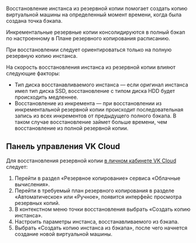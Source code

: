 Восстановление инстанса из резервной копии помогает создать копию виртуальной машины на определенный момент времени, когда была создана точка бэкапа.

<info>

Инкрементальные резервные копии консолидируются в полный бэкап по настроенному в Плане резервного копирования расписанию.

</info>

При восстановлении следует ориентироваться только на полную резервную копию инстанса.

<info>

На скорость восстановления инстанса из резервной копии влияют следующие факторы:

- Тип диска восстанавливаемого инстанса — если оригинал инстанса имел тип диска SSD, восстановление с типом диска HDD будет происходить медленнее.
- Восстановление из инкремента — при восстановлении из инкрементальной резервной копии происходит последовательная запись из всех инкрементов от предыдущего полного бэкапа. В таком случае восстановление займет больше времени, чем восстановление из полной резервной копии.

</info>

## Панель управления VK Cloud

Для восстановления резервной копии [в личном кабинете VK Cloud](https://mcs.mail.ru/app/services/infra/servers/) следует:

1. Перейти в раздел «Резервное копирование» сервиса «Облачные вычисления».
2. Перейти в требуемый план резервного копирования в разделе «Автоматическое» или «Ручное», появится интерфейс просмотра резервных копий.
3. В контекстном меню точки восстановления выбрать «Создать копию инстанса».
4. Настроить параметры инстанса, восстанавливаемого из бэкапа.
5. Выбрать «Создать копию инстанса из бэкапа», после чего начнется создание новой виртуальной машины.
